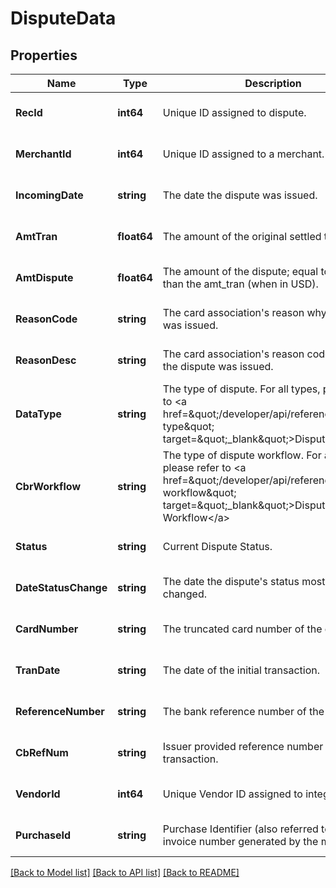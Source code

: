 # DisputeData

## Properties
Name | Type | Description | Notes
------------ | ------------- | ------------- | -------------
**RecId** | **int64** | Unique ID assigned to dispute. | [optional] [default to null]
**MerchantId** | **int64** | Unique ID assigned to a merchant. | [optional] [default to null]
**IncomingDate** | **string** | The date the dispute was issued. | [optional] [default to null]
**AmtTran** | **float64** | The amount of the original settled transaction. | [optional] [default to null]
**AmtDispute** | **float64** | The amount of the dispute; equal to or less than the amt_tran (when in USD). | [optional] [default to null]
**ReasonCode** | **string** | The card association&#x27;s reason why the dispute was issued. | [optional] [default to null]
**ReasonDesc** | **string** | The card association&#x27;s reason code desc why the dispute was issued. | [optional] [default to null]
**DataType** | **string** | The type of dispute. For all types, please refer to &lt;a href&#x3D;\&quot;/developer/api/reference#dispute-type\&quot; target&#x3D;\&quot;_blank\&quot;&gt;Dispute Type&lt;/a&gt; | [optional] [default to null]
**CbrWorkflow** | **string** | The type of dispute workflow. For all types, please refer to &lt;a href&#x3D;\&quot;/developer/api/reference#dispute-workflow\&quot; target&#x3D;\&quot;_blank\&quot;&gt;Dispute Workflow&lt;/a&gt; | [optional] [default to null]
**Status** | **string** | Current Dispute Status. | [optional] [default to null]
**DateStatusChange** | **string** | The date the dispute&#x27;s status most recently changed. | [optional] [default to null]
**CardNumber** | **string** | The truncated card number of the dispute. | [optional] [default to null]
**TranDate** | **string** | The date of the initial transaction. | [optional] [default to null]
**ReferenceNumber** | **string** | The bank reference number of the deposit. | [optional] [default to null]
**CbRefNum** | **string** | Issuer provided reference number for this transaction. | [optional] [default to null]
**VendorId** | **int64** | Unique Vendor ID assigned to integrator. | [optional] [default to null]
**PurchaseId** | **string** | Purchase Identifier (also referred to as the invoice number generated by the merchant). | [optional] [default to null]

[[Back to Model list]](../README.md#documentation-for-models) [[Back to API list]](../README.md#documentation-for-api-endpoints) [[Back to README]](../README.md)

